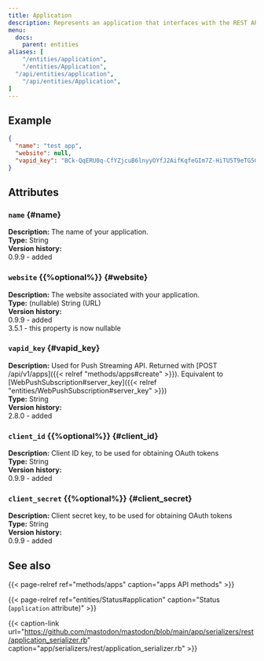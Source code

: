 ```yaml
---
title: Application
description: Represents an application that interfaces with the REST API to access accounts or post statuses.
menu:
  docs:
    parent: entities
aliases: [
	"/entities/application",
	"/entities/Application",
  "/api/entities/application",
	"/api/entities/Application",
]
---
```


## Example

```json
{
  "name": "test app",
  "website": null,
  "vapid_key": "BCk-QqERU0q-CfYZjcuB6lnyyOYfJ2AifKqfeGIm7Z-HiTU5T9eTG5GxVA0_OH5mMlI4UkkDTpaZwozy0TzdZ2M="
}
```

## Attributes

### `name` {#name}

**Description:** The name of your application.\
**Type:** String\
**Version history:**\
0.9.9 - added

### `website` {{%optional%}} {#website}

**Description:** The website associated with your application.\
**Type:** (nullable) String (URL)\
**Version history:**\
0.9.9 - added\
3.5.1 - this property is now nullable

### `vapid_key` {#vapid_key}

**Description:** Used for Push Streaming API. Returned with [POST /api/v1/apps]({{< relref "methods/apps#create" >}}). Equivalent to [WebPushSubscription#server_key]({{< relref "entities/WebPushSubscription#server_key" >}})\
**Type:** String\
**Version history:**\
2.8.0 - added

### `client_id` {{%optional%}} {#client_id}

**Description:** Client ID key, to be used for obtaining OAuth tokens\
**Type:** String\
**Version history:**\
0.9.9 - added

### `client_secret` {{%optional%}} {#client_secret}

**Description:** Client secret key, to be used for obtaining OAuth tokens\
**Type:** String\
**Version history:**\
0.9.9 - added

## See also

{{< page-relref ref="methods/apps" caption="apps API methods" >}}

{{< page-relref ref="entities/Status#application" caption="Status (`application` attribute)" >}}

{{< caption-link url="https://github.com/mastodon/mastodon/blob/main/app/serializers/rest/application_serializer.rb" caption="app/serializers/rest/application_serializer.rb" >}}
